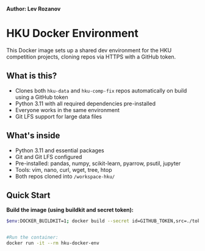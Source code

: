 **Author: Lev Rozanov**

# HKU Docker Environment

This Docker image sets up a shared dev environment for the HKU competition projects, cloning repos via HTTPS with a GitHub token.

## What is this?

- Clones both `hku-data` and `hku-comp-fix` repos automatically on build using a GitHub token  
- Python 3.11 with all required dependencies pre-installed  
- Everyone works in the same environment  
- Git LFS support for large data files  

## What's inside

- Python 3.11 and essential packages  
- Git and Git LFS configured  
- Pre-installed: pandas, numpy, scikit-learn, pyarrow, psutil, jupyter  
- Tools: vim, nano, curl, wget, tree, htop  
- Both repos cloned into `/workspace-hku/`  

## Quick Start

**Build the image (using buildkit and secret token):**  
```bash
$env:DOCKER_BUILDKIT=1; docker build --secret id=GITHUB_TOKEN,src=./token.txt -t hku-docker-env .


#Run the container:
docker run -it --rm hku-docker-env
